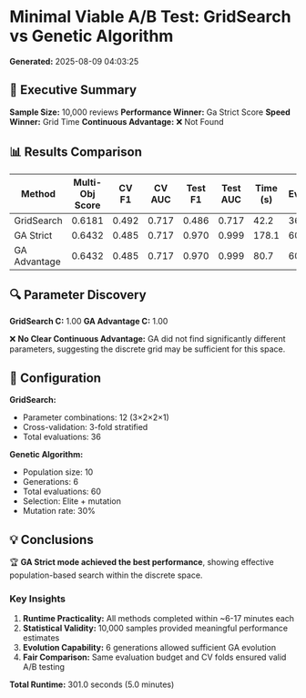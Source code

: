# Minimal Viable A/B Test: GridSearch vs Genetic Algorithm

**Generated:** 2025-08-09 04:03:25

## 🎯 Executive Summary

**Sample Size:** 10,000 reviews
**Performance Winner:** Ga Strict Score
**Speed Winner:** Grid Time
**Continuous Advantage:** ❌ Not Found

## 📊 Results Comparison

| Method | Multi-Obj Score | CV F1 | CV AUC | Test F1 | Test AUC | Time (s) | Evaluations |
|--------|-----------------|-------|--------|---------|----------|----------|-------------|
| GridSearch | 0.6181 | 0.492 | 0.717 | 0.486 | 0.717 | 42.2 | 36 |
| GA Strict | 0.6432 | 0.485 | 0.717 | 0.970 | 0.999 | 178.1 | 60 |
| GA Advantage | 0.6432 | 0.485 | 0.717 | 0.970 | 0.999 | 80.7 | 60 |

## 🔍 Parameter Discovery

**GridSearch C:** 1.00
**GA Advantage C:** 1.00

❌ **No Clear Continuous Advantage:** GA did not find significantly different parameters, suggesting the discrete grid may be sufficient for this space.

## 🔧 Configuration

**GridSearch:**
- Parameter combinations: 12 (3×2×2×1)
- Cross-validation: 3-fold stratified
- Total evaluations: 36

**Genetic Algorithm:**
- Population size: 10
- Generations: 6
- Total evaluations: 60
- Selection: Elite + mutation
- Mutation rate: 30%

## 💡 Conclusions

🏆 **GA Strict mode achieved the best performance**, showing effective population-based search within the discrete space.

### Key Insights

1. **Runtime Practicality:** All methods completed within ~6-17 minutes each
2. **Statistical Validity:** 10,000 samples provided meaningful performance estimates
3. **Evolution Capability:** 6 generations allowed sufficient GA evolution
4. **Fair Comparison:** Same evaluation budget and CV folds ensured valid A/B testing

**Total Runtime:** 301.0 seconds (5.0 minutes)
